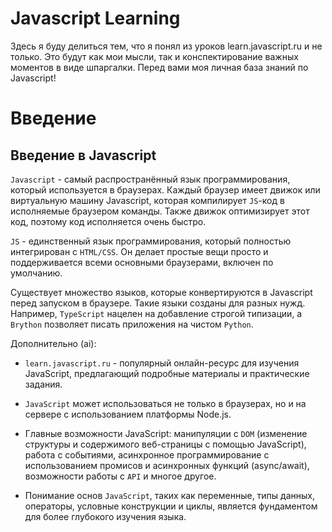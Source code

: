 # Javascript Learning

Здесь я буду делиться тем, что я понял из уроков learn.javascript.ru и не только. Это будут как мои мысли, так и конспектирование важных моментов в виде шпаргалки. Перед вами моя личная база знаний по Javascript!

# Введение

## Введение в Javascript

`Javascript` - самый распространённый язык программирования, который используется в браузерах. Каждый браузер имеет движок или виртуальную машину Javascript, которая компилирует `JS`-код в исполняемые браузером команды. Также движок оптимизирует этот код, поэтому код исполняется очень быстро.

`JS` - единственный язык программирования, который полностью интегрирован с `HTML/CSS`. Он делает простые вещи просто и поддерживается всеми основными браузерами, включен по умолчанию.

Существует множество языков, которые конвертируются в Javascript перед запуском в браузере. Такие языки созданы для разных нужд. Например, `TypeScript` нацелен на добавление строгой типизации, а `Brython` позволяет писать приложения на чистом `Python`.

Дополнительно (ai):

* `learn.javascript.ru` - популярный онлайн-ресурс для изучения JavaScript, предлагающий подробные материалы и практические задания.

* `JavaScript` может использоваться не только в браузерах, но и на сервере с использованием платформы Node.js.

* Главные возможности JavaScript: манипуляции с `DOM` (изменение структуры и содержимого веб-страницы с помощью JavaScript), работа с событиями, асинхронное программирование с использованием промисов и асинхронных функций (async/await), возможности работы с `API` и многое другое.

* Понимание основ `JavaScript`, таких как переменные, типы данных, операторы, условные конструкции и циклы, является фундаментом для более глубокого изучения языка.